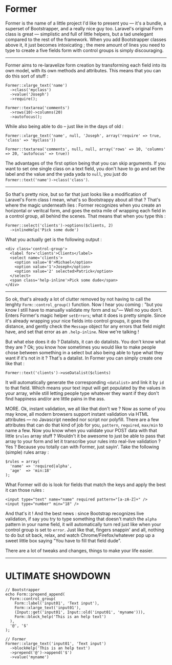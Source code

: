# Former

Former is the name of a little project I'd like to present you — it's a bundle, a superset of Bootstrapper, and a really nice guy too.
Laravel's original Form class is great — simplistic and full of little helpers, but a tad unelegant compared to the rest of the framework. When you add Bootstrapper classes above it, it just becomes intoxicating ; the mere amount of lines you need to type to create a five fields form with control groups is simply discouraging.

----------

Former aims to re-laravelize form creation by transforming each field into its own model, with its own methods and attributes. This means that you can do this sort of stuff :

    Former::xlarge_text('name')
      ->class('myclass')
      ->value('Joseph')
      ->require();

    Former::textarea('comments')
      ->rows(10)->columns(20)
      ->autofocus();

While also being able to do – just like in the days of old :

    Former::xlarge_text('name', null, 'Joseph', array('require' => true, 'class' => 'myclass'))

    Former::textarea('comments', null, null, array('rows' => 10, 'columns' => 20, 'autofocus' => true))

The advantages of the first option being that you can skip arguments. If you want to set one single class on a text field, you don't have to go and set the label and the value and the yada yada to `null`, you just do `Former::text('name')->class('class')`.

----------

So that's pretty nice, but so far that just looks like a modification of Laravel's Form class I mean, what's so Bootstrappy about all that ? That's where the magic underneath lies : Former recognizes when you create an horizontal or veritcal form, and goes the extra mile of wrapping each field in a control group, all behind the scenes.
That means that when you type this :

    Former::select('clients')->options($clients, 2)
      ->inlineHelp('Pick some dude')

What you actually get is the following output :

    <div class='control-group'>
      <label for='clients'>Clients</label>
      <select name='clients'>
        <option value='0'>Michael</option>
        <option value='1'>Joseph</option>
        <option value='2' selected>Patrick</option>
      </select>
      <span class='help-inline'>Pick some dude</span>
    </div>

----------

So ok, that's already a lot of clutter removed by not having to call the lenghty `Form::control_group()` function. Now I hear you coming : "but you know I still have to manually validate my form and su"— Well no you don't. Enters Former's magic helper `setErrors`; what it does is pretty simple. Since it's already wrapping your nice fields into control groups, it goes the distance, and gently check the `Message` object for any errors that field might have, and set that error as an `.help-inline`. Now we're talking !

But what else does it do ? Datalists, it can do datalists. You don't know what they are ? Ok; you know how sometimes you would like to make people chose between something in a select but also being able to type what they want if it's not in it ? That's a datalist. In Former you can simply create one like that :

    Former::text('clients')->useDatalist($clients)

It will automatically generate the corresponding `<datalist>` and link it by `id` to that field. Which means your text input will get populated by the values in your array, while still letting people type whatever they want if they don't find happiness and/or are little pains in the ass.

MORE. Ok, instant validation, we all like that don't we ? Now as some of you may know, all modern browsers support instant validation via HTML attributes — no Javascript needed nor script nor polyfill. There are a few attributes that can do that kind of job for you, `pattern`, `required`, `max/min` to name a few.
Now you know when you validate your POST data with that little `$rules` array stuff ? Wouldn't it be awesome to just be able to pass that array to your form and let it transcribe your rules into real-live validation ? Yes ? Because you totally can with Former, just sayin'.
Take the following (simple) rules array :

    $rules = array(
      'name' => 'required|alpha',
      'age'  => 'min:18'
    );

What Former will do is look for fields that match the keys and apply the best it can those rules :

    <input type="text" name="name" required pattern="[a-zA-Z]+" />
    <input type="number" min="18" />

And that's it ! And the best news : since Bootstrap recognizes live validation, if say you try to type something that doesn't match the `alpha` pattern in your name field, it will automatically turn red just like when your control group is set to `error`. Just like that, fingers snappin' and all, nothing to do but sit back, relax, and watch Chrome/Firefox/whatever pop up a sweet little box saying "You have to fill that field dude".

There are a lot of tweaks and changes, things to make your life easier.

----------

# ULTIMATE SHOWDOWN

    // Bootstrapper
    echo Form::prepend_append(
      Form::control_group(
        Form::label('input01', 'Text input'),
        Form::xlarge_text('input01'),
        (Input::get('input01', Input::old('input01', 'myname'))),
        Form::block_help('This is an help text')
      ),
      '@', '$'
    );

    // Former
    Former::xlarge_text('input01', 'Text input')
      ->blockHelp('This is an help text')
      ->prepend('@')->append('$')
      ->value('myname')